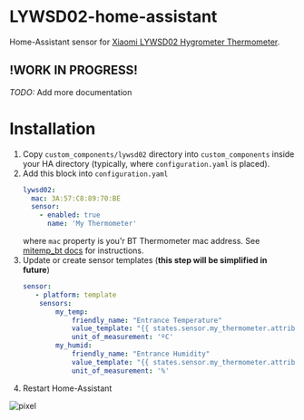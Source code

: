 # LYWSD02-home-assistant
Home-Assistant sensor for [Xiaomi LYWSD02 Hygrometer Thermometer](https://www.banggood.com/Xiaomi-Mijia-BT4_0-Wireless-Smart-Electric-Digital-IndoorOutdoor-Hygrometer-Thermometer-Clock-Tools-Set-p-1447044.html?rmmds=myorder&cur_warehouse=CN).

## !WORK IN PROGRESS!

*TODO:* Add more documentation 

# Installation

1. Copy `custom_components/lywsd02` directory into `custom_components` inside your HA directory (typically, where `configuration.yaml` is placed).
2. Add this block into `configuration.yaml`
    ```yaml
    lywsd02:
      mac: 3A:57:C8:89:70:BE
      sensor:
        - enabled: true
          name: 'My Thermometer'
    ```
    where `mac` property is you'r BT Thermometer mac address. See [mitemp_bt docs](https://www.home-assistant.io/components/mitemp_bt/#configuration)
    for instructions.
3. Update or create sensor templates (**this step will be simplified in future**)
    ```yaml
   sensor:
       - platform: template
        sensors:
            my_temp:
                friendly_name: "Entrance Temperature"
                value_template: "{{ states.sensor.my_thermometer.attributes.temperature }}"
                unit_of_measurement: 'ºC'
            my_humid:
                friendly_name: "Entrance Humidity"
                value_template: "{{ states.sensor.my_thermometer.attributes.humidity }}"
                unit_of_measurement: '%'
    ```
4. Restart Home-Assistant



![pixel](https://mc.yandex.ru/watch/53742889)
